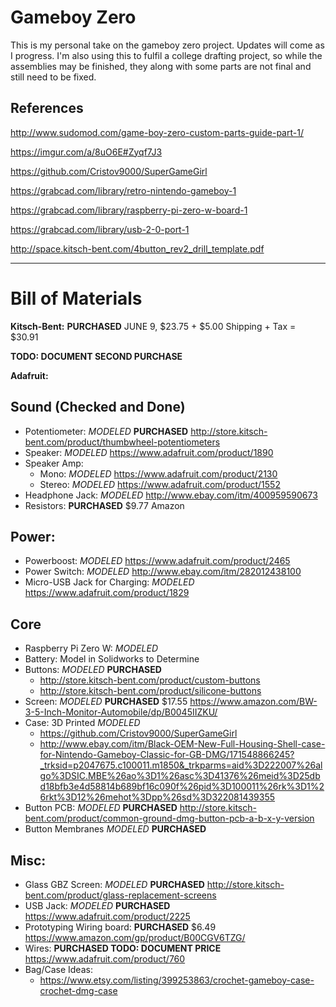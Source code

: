 # Gameboy Zero

This is my personal take on the gameboy zero project. Updates will come as I progress.
I'm also using this to fulfil a college drafting project, so while the assemblies may be finished, they along with some parts are not final and still need to be fixed.

## References
http://www.sudomod.com/game-boy-zero-custom-parts-guide-part-1/

https://imgur.com/a/8uO6E#Zyqf7J3

https://github.com/Cristov9000/SuperGameGirl

https://grabcad.com/library/retro-nintendo-gameboy-1

https://grabcad.com/library/raspberry-pi-zero-w-board-1

https://grabcad.com/library/usb-2-0-port-1

http://space.kitsch-bent.com/4button_rev2_drill_template.pdf

***
# Bill of Materials

**Kitsch-Bent:** **PURCHASED** JUNE 9, $23.75 + $5.00 Shipping + Tax = $30.91

**TODO: DOCUMENT SECOND PURCHASE**

**Adafruit:**

## Sound (Checked and Done)
* Potentiometer: *MODELED* **PURCHASED** http://store.kitsch-bent.com/product/thumbwheel-potentiometers 
* Speaker: *MODELED* https://www.adafruit.com/product/1890
* Speaker Amp:
	* Mono: *MODELED* https://www.adafruit.com/product/2130
	* Stereo: *MODELED* https://www.adafruit.com/product/1552
* Headphone Jack: *MODELED* http://www.ebay.com/itm/400959590673
* Resistors: **PURCHASED** $9.77 Amazon
	

## Power:
* Powerboost: *MODELED* https://www.adafruit.com/product/2465
* Power Switch: *MODELED* http://www.ebay.com/itm/282012438100
* Micro-USB Jack for Charging: *MODELED* https://www.adafruit.com/product/1829 


## Core
* Raspberry Pi Zero W: *MODELED*
* Battery: Model in Solidworks to Determine
* Buttons: *MODELED* **PURCHASED**
	* http://store.kitsch-bent.com/product/custom-buttons
	* http://store.kitsch-bent.com/product/silicone-buttons
* Screen: *MODELED* **PURCHASED** $17.55 https://www.amazon.com/BW-3-5-Inch-Monitor-Automobile/dp/B0045IIZKU/
* Case: 3D Printed *MODELED*
	* https://github.com/Cristov9000/SuperGameGirl
	* http://www.ebay.com/itm/Black-OEM-New-Full-Housing-Shell-case-for-Nintendo-Gameboy-Classic-for-GB-DMG/171548866245?_trksid=p2047675.c100011.m1850&_trkparms=aid%3D222007%26algo%3DSIC.MBE%26ao%3D1%26asc%3D41376%26meid%3D25dbd18bfb3e4d58814b689bf16c090f%26pid%3D100011%26rk%3D1%26rkt%3D12%26mehot%3Dpp%26sd%3D322081439355
* Button PCB: *MODELED* **PURCHASED** http://store.kitsch-bent.com/product/common-ground-dmg-button-pcb-a-b-x-y-version
* Button Membranes *MODELED* **PURCHASED**

## Misc:
* Glass GBZ Screen: *MODELED* **PURCHASED** http://store.kitsch-bent.com/product/glass-replacement-screens
* USB Jack: *MODELED* **PURCHASED** https://www.adafruit.com/product/2225
* Prototyping Wiring board: **PURCHASED** $6.49 https://www.amazon.com/gp/product/B00CGV6TZG/	
* Wires: **PURCHASED TODO: DOCUMENT PRICE** https://www.adafruit.com/product/760
* Bag/Case Ideas:
	* https://www.etsy.com/listing/399253863/crochet-gameboy-case-crochet-dmg-case

